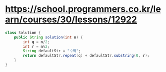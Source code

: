 # https://school.programmers.co.kr/learn/courses/30/lessons/12922
```java
class Solution {
    public String solution(int n) {
        int q = n/2; 
        int r = n%2;
        String defaultStr = "수박";
        return defaultStr.repeat(q) + defaultStr.substring(0, r); 
    }
}
```
